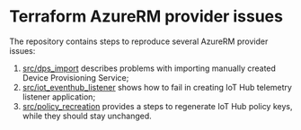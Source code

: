 # Terraform AzureRM provider issues

The repository contains steps to reproduce several AzureRM provider issues:

1. [src/dps_import](src/dps_import/README.md) describes problems with importing manually created Device Provisioning Service;
2. [src/iot_eventhub_listener](src/iot_eventhub_listener/README.md) shows how to fail in creating IoT Hub telemetry listener application;
3. [src/policy_recreation](src/policy_recreation/README.md) provides a steps to regenerate IoT Hub policy keys, while they should stay unchanged.
